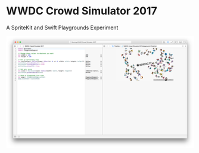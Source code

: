 # WWDC Crowd Simulator 2017
A SpriteKit and Swift Playgrounds Experiment

![Screenshot](Screenshot.png)